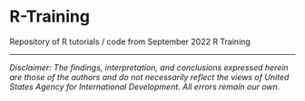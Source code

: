 # R-Training
Repository of R tutorials / code from September 2022 R Training

---

*Disclaimer: The findings, interpretation, and conclusions expressed herein are those of the authors and do not necessarily reflect the views of United States Agency for International Development. All errors remain our own.*